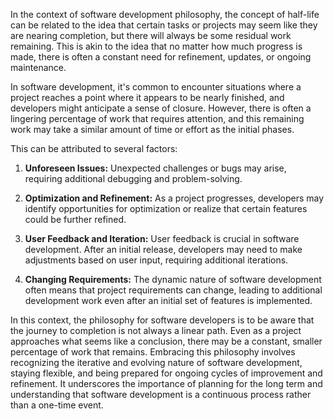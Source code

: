 In the context of software development philosophy, the concept of half-life can be related to the idea that certain tasks or projects may seem like they are nearing completion, but there will always be some residual work remaining. This is akin to the idea that no matter how much progress is made, there is often a constant need for refinement, updates, or ongoing maintenance.

In software development, it's common to encounter situations where a project reaches a point where it appears to be nearly finished, and developers might anticipate a sense of closure. However, there is often a lingering percentage of work that requires attention, and this remaining work may take a similar amount of time or effort as the initial phases.

This can be attributed to several factors:

1. **Unforeseen Issues:** Unexpected challenges or bugs may arise, requiring additional debugging and problem-solving.

2. **Optimization and Refinement:** As a project progresses, developers may identify opportunities for optimization or realize that certain features could be further refined.

3. **User Feedback and Iteration:** User feedback is crucial in software development. After an initial release, developers may need to make adjustments based on user input, requiring additional iterations.

4. **Changing Requirements:** The dynamic nature of software development often means that project requirements can change, leading to additional development work even after an initial set of features is implemented.

In this context, the philosophy for software developers is to be aware that the journey to completion is not always a linear path. Even as a project approaches what seems like a conclusion, there may be a constant, smaller percentage of work that remains. Embracing this philosophy involves recognizing the iterative and evolving nature of software development, staying flexible, and being prepared for ongoing cycles of improvement and refinement. It underscores the importance of planning for the long term and understanding that software development is a continuous process rather than a one-time event.